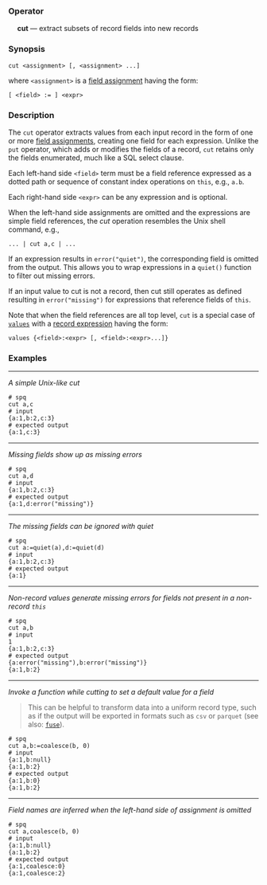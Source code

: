 ### Operator

&emsp; **cut** &mdash; extract subsets of record fields into new records

### Synopsis

```
cut <assignment> [, <assignment> ...]
```
where `<assignment>` is a [field assignment](intro.md#field-assignment)
having the form:
```
[ <field> := ] <expr>
```
### Description

The `cut` operator extracts values from each input record in the
form of one or more [field assignments](intro.md#field-assignment),
creating one field for each expression.  Unlike the `put` operator,
which adds or modifies the fields of a record, `cut` retains only the
fields enumerated, much like a SQL select clause.

Each left-hand side `<field>` term must be a field reference expressed as
a dotted path or sequence of constant index operations on `this`, e.g., `a.b`.

Each right-hand side `<expr>` can be any expression and is optional.

When the left-hand side assignments are omitted and the expressions are
simple field references, the _cut_ operation resembles the Unix shell command, e.g.,
```
... | cut a,c | ...
```
If an expression results in `error("quiet")`, the corresponding field is omitted
from the output.  This allows you to wrap expressions in a `quiet()` function
to filter out missing errors.

If an input value to cut is not a record, then cut still operates as defined
resulting in `error("missing")` for expressions that reference fields of `this`.

Note that when the field references are all top level,
`cut` is a special case of
[`values`](values.md) with a
[record expression](../types/record.md) having the form:
```
values {<field>:<expr> [, <field>:<expr>...]}
```

### Examples

---

_A simple Unix-like cut_
```mdtest-spq
# spq
cut a,c
# input
{a:1,b:2,c:3}
# expected output
{a:1,c:3}
```

---

_Missing fields show up as missing errors_
```mdtest-spq
# spq
cut a,d
# input
{a:1,b:2,c:3}
# expected output
{a:1,d:error("missing")}
```

---

_The missing fields can be ignored with quiet_
```mdtest-spq
# spq
cut a:=quiet(a),d:=quiet(d)
# input
{a:1,b:2,c:3}
# expected output
{a:1}
```

---

_Non-record values generate missing errors for fields not present in a non-record `this`_
```mdtest-spq {data-layout="stacked"}
# spq
cut a,b
# input
1
{a:1,b:2,c:3}
# expected output
{a:error("missing"),b:error("missing")}
{a:1,b:2}
```

---

_Invoke a function while cutting to set a default value for a field_

> This can be helpful to transform data into a uniform record type, such as if
> the output will be exported in formats such as `csv` or `parquet` (see also:
> [`fuse`](fuse.md)).

```mdtest-spq
# spq
cut a,b:=coalesce(b, 0)
# input
{a:1,b:null}
{a:1,b:2}
# expected output
{a:1,b:0}
{a:1,b:2}
```

---

_Field names are inferred when the left-hand side of assignment is omitted_

```mdtest-spq
# spq
cut a,coalesce(b, 0)
# input
{a:1,b:null}
{a:1,b:2}
# expected output
{a:1,coalesce:0}
{a:1,coalesce:2}
```
